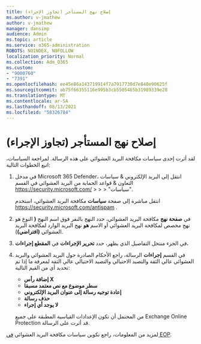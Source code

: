 ```yaml
---
title: إصلاح نهج المستأجر (تجاوز الإجراء)
ms.author: v-jmathew
author: v-jmathew
manager: dansimp
audience: Admin
ms.topic: article
ms.service: o365-administration
ROBOTS: NOINDEX, NOFOLLOW
localization_priority: Normal
ms.collection: Adm_O365
ms.custom:
- "9000760"
- "7391"
ms.openlocfilehash: ee45e86a143719914f7a7917730d7e840e90625f
ms.sourcegitcommit: ab75f66355116e995b3cb5505465b31989339e28
ms.translationtype: MT
ms.contentlocale: ar-SA
ms.lasthandoff: 08/13/2021
ms.locfileid: "58326784"
---
```

# <a name="fix-tenant-policy-action-override"></a>إصلاح نهج المستأجر (تجاوز الإجراء)

لقد أثرت إحدى سياسات مكافحة البريد العشوائي على هذه الرسالة. لمراجعة السياسات، اتبع الخطوات التالية:

1. في مدخل Microsoft 365 Defender، انتقل إلى البريد الإلكتروني & سياسات التعاون & قواعد الحماية من البريد العشوائي في القسم <https://security.microsoft.com/>  \>  \>  \>  "سياسات". 

   انتقل مباشرة إلى صفحة **سياسات** مكافحة البريد العشوائي، استخدم <https://security.microsoft.com/antispam> .

2. في **صفحة نهج** مكافحة البريد العشوائي، حدد النهج بالنقر فوق اسم النهج  **(** النوع هو نهج مخصص لمكافحة البريد العشوائي أو الاسم **هو** نهج البريد الوارد لمكافحة البريد العشوائي **(افتراضي)**).
3. في الجزء منتحل التفاصيل الذي يظهر، حدد **تحرير الإجراءات** في **المقطع إجراءات.**
4. في القسم **إجراءات** الرسالة، راجع الأحكام الصادرة حول البريد العشوائي  والبريد العشوائي عالي الثقة والتصيد الاحتيالي والتصيد الاحتيالي عالي الثقة لمعرفة ما إذا تم تحديد أي من القيم التالية: 
   - **إضافة رأس X**
   - **سطر موضوع مع نص معتمد مسبقا**
   - **إعادة توجيه رسالة إلى عنوان البريد الإلكتروني**
   - **حذف رسالة**
   - **لا يوجد أي إجراء**

   من المحتمل أن  تكون الإعدادات القياسية المطبقة على جميع Exchange Online Protection قد أثرت على الرسالة.

لمزيد من المعلومات، راجع تكوين سياسات مكافحة البريد العشوائي [في EOP](https://docs.microsoft.com/microsoft-365/security/office-365-security/configure-your-spam-filter-policies).
